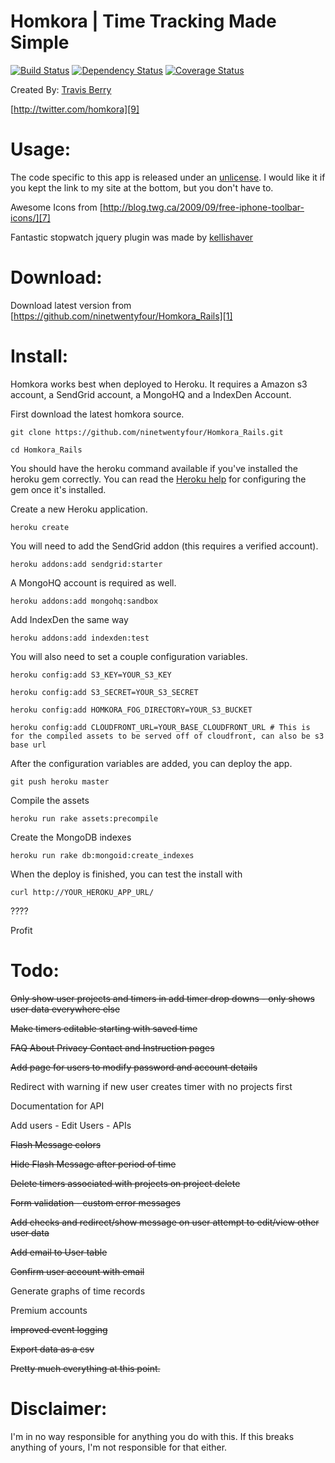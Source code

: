 Homkora | Time Tracking Made Simple
========
[![Build Status](https://travis-ci.org/ninetwentyfour/Homkora_Rails.png?branch=master)](https://travis-ci.org/ninetwentyfour/Homkora_Rails) [![Dependency Status](https://gemnasium.com/ninetwentyfour/Homkora_Rails.png)](https://gemnasium.com/ninetwentyfour/Homkora_Rails) [![Coverage Status](https://coveralls.io/repos/ninetwentyfour/Homkora_Rails/badge.png?branch=master)](https://coveralls.io/r/ninetwentyfour/Homkora_Rails)


Created By: [Travis Berry][2]

[http://twitter.com/homkora][9]

Usage: 
===============
The code specific to this app is released under an [unlicense][10]. I would like it if you kept the link to my site at the bottom, but you don't have to.

Awesome Icons from [http://blog.twg.ca/2009/09/free-iphone-toolbar-icons/][7]

Fantastic stopwatch jquery plugin was made by [kellishaver][8]

 
Download:
=========
Download latest version from [https://github.com/ninetwentyfour/Homkora_Rails][1]

Install:
=========

Homkora works best when deployed to Heroku. It requires a Amazon s3 account, a SendGrid account, a MongoHQ and a IndexDen Account.

First download the latest homkora source.

    git clone https://github.com/ninetwentyfour/Homkora_Rails.git

    cd Homkora_Rails

You should have the heroku command available if you've installed the heroku gem correctly. You can read the [Heroku help](https://devcenter.heroku.com/articles/heroku-command) for configuring the gem once it's installed.

Create a new Heroku application.

    heroku create

You will need to add the SendGrid addon (this requires a verified account).

    heroku addons:add sendgrid:starter

A MongoHQ account is required as well.

    heroku addons:add mongohq:sandbox

Add IndexDen the same way

    heroku addons:add indexden:test

You will also need to set a couple configuration variables.

    heroku config:add S3_KEY=YOUR_S3_KEY

    heroku config:add S3_SECRET=YOUR_S3_SECRET

    heroku config:add HOMKORA_FOG_DIRECTORY=YOUR_S3_BUCKET

    heroku config:add CLOUDFRONT_URL=YOUR_BASE_CLOUDFRONT_URL # This is for the compiled assets to be served off of cloudfront, can also be s3 base url

After the configuration variables are added, you can deploy the app.

    git push heroku master

Compile the assets

    heroku run rake assets:precompile

Create the MongoDB indexes

    heroku run rake db:mongoid:create_indexes

When the deploy is finished, you can test the install with

    curl http://YOUR_HEROKU_APP_URL/

????

Profit

Todo:
======================== 

<del>Only show user projects and timers in add timer drop downs - only shows user data everywhere else</del>

<del>Make timers editable starting with saved time</del>

<del>FAQ About Privacy Contact and Instruction pages</del>

<del>Add page for users to modify password and account details</del>

Redirect with warning if new user creates timer with no projects first

Documentation for API

Add users - Edit Users - APIs

<del>Flash Message colors</del>

<del>Hide Flash Message after period of time</del>

<del>Delete timers associated with projects on project delete</del>

<del>Form validation - custom error messages</del>

<del>Add checks and redirect/show message on user attempt to edit/view other user data</del>

<del>Add email to User table</del>

<del>Confirm user account with email</del>

Generate graphs of time records

Premium accounts

<del>Improved event logging</del>

<del>Export data as a csv</del>

<del>Pretty much everything at this point.</del>


Disclaimer:
===========
I'm in no way responsible for anything you do with this. If this breaks anything of yours, I'm not responsible for that either.

  [1]: https://github.com/ninetwentyfour/Homkora_Rails
  [2]: http://www.travisberry.com
  [3]: http://cakephp.org/
  [4]: http://www.opensource.org/licenses/mit-license.php
  [5]: http://book.cakephp.org/view/914/Production
  [6]: http://book.cakephp.org/view/922/Database-Configuration
  [7]: http://blog.twg.ca/2009/09/free-iphone-toolbar-icons/
  [8]: https://github.com/kellishaver/stopwatch
  [9]: http://twitter.com/homkora
  [10]: http://unlicense.org/
  [11]: http://bakery.cakephp.org/articles/alkemann/2008/10/21/logablebehavior
  [12]: https://github.com/interlock/acl_plugin
  [13]: http://code.google.com/p/phamlp/
  [14]: http://michelf.com/projects/php-markdown/
